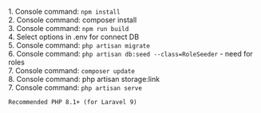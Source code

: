 <p>
1. Console command: <code>npm install</code><br>
2. Console command: <code></code>composer install</code><br>
3. Console command: <code>npm run build</code><br>
4. Select options in .env for connect DB<br>
5. Console command: <code>php artisan migrate</code><br>
6. Console command: <code>php artisan db:seed --class=RoleSeeder</code> - need for roles<br>
7. Console command: <code>composer update</code><br>
8. Console command: <code></code>php artisan storage:link</code><br>
7. Console command: <code>php artisan serve</code>

    Recommended PHP 8.1+ (for Laravel 9)
</p>
